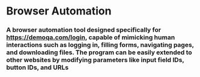 # Browser Automation
### A browser automation tool designed specifically for https://demoqa.com/login, capable of mimicking human interactions such as logging in, filling forms, navigating pages, and downloading files. The program can be easily extended to other websites by modifying parameters like input field IDs, button IDs, and URLs
